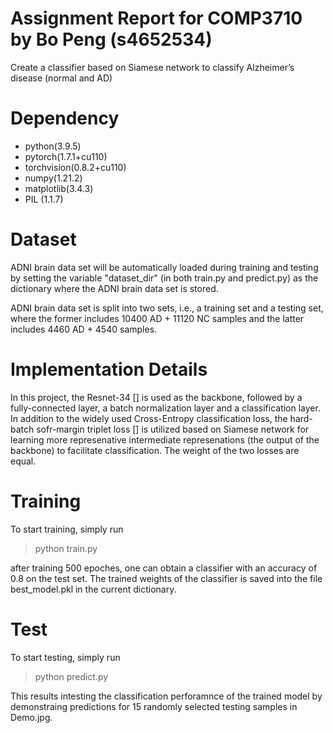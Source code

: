 # Assignment Report for COMP3710 by Bo Peng (s4652534)
Create a classifier based on Siamese network to classify Alzheimer’s disease (normal and AD)

# Dependency
- python(3.9.5)
- pytorch(1.7.1+cu110)
- torchvision(0.8.2+cu110)
- numpy(1.21.2)
- matplotlib(3.4.3)
- PIL (1.1.7)

# Dataset
ADNI brain data set will be automatically loaded during training and testing by setting the variable "dataset_dir" (in both train.py and predict.py) as the dictionary where the ADNI brain data set is stored. 

ADNI brain data set is split into two sets, i.e., a training set and a testing set, where the former includes 10400 AD + 11120 NC samples and the latter includes 4460 AD + 4540 samples.

# Implementation Details
In this project, the Resnet-34 [] is used as the backbone, followed by a fully-connected layer, a batch normalization layer and a classification layer. In addition to the widely used Cross-Entropy classification loss, the hard-batch sofr-margin triplet loss [] is utilized based on Siamese network for learning more represenative intermediate represenations (the output of the backbone) to facilitate classification. The weight of the two losses are equal.



# Training
To start training, simply run
> python train.py

after training 500 epoches, one can obtain a classifier with an accuracy of 0.8 on the test set. The trained weights of the classifier is saved into the file best_model.pkl in the current dictionary.

# Test
To start testing, simply run
> python predict.py

This results intesting the classification perforamnce of the trained model by demonstraing predictions for 15 randomly selected testing samples in Demo.jpg.





